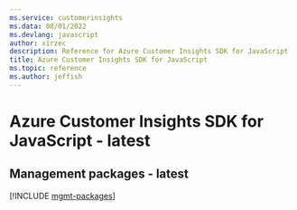 ```yaml
---
ms.service: customerinsights
ms.data: 08/01/2022
ms.devlang: javascript
author: xirzec
description: Reference for Azure Customer Insights SDK for JavaScript
title: Azure Customer Insights SDK for JavaScript
ms.topic: reference
ms.author: jeffish
---
```

# Azure Customer Insights SDK for JavaScript - latest

## Management packages - latest
[!INCLUDE [mgmt-packages](customer-insights-mgmt-index.md)]